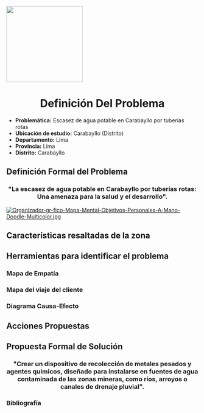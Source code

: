 <p align="left">
  <img src="https://semanadelcannabis.cayetano.edu.pe/assets/img/logo-upch.png" width="200">
  <h1 align="center">Definición Del Problema</h1>
</p>

- **Problemática:** Escasez de agua potable en Carabayllo por tuberías rotas
- **Ubicación de estudio:** Carabayllo (Distrito)
- **Departamento:** Lima
- **Provincia:** Lima
- **Distrito:** Carabayllo

## Definición Formal del Problema
<h3 align="center">"La escasez de agua potable en Carabayllo por tuberías rotas: Una amenaza para la salud y el desarrollo".</h1>

[![Organizador-gr-fico-Mapa-Mental-Objetivos-Personales-A-Mano-Doodle-Multicolor.jpg](https://i.postimg.cc/fRbKxq58/Organizador-gr-fico-Mapa-Mental-Objetivos-Personales-A-Mano-Doodle-Multicolor.jpg)](https://postimg.cc/WhQgVnBZ)

## Características resaltadas de la zona


## Herramientas para identificar el problema
### Mapa de Empatía

### Mapa del viaje del cliente

### Diagrama Causa-Efecto

## Acciones Propuestas


## Propuesta Formal de Solución
<h3 align="center">
"Crear un dispositivo de recolección de metales pesados y agentes quimicos, diseñado para instalarse en fuentes de agua contaminada de las zonas mineras, como ríos, arroyos o canales de drenaje pluvial".
</h3>

### Bibliografía
